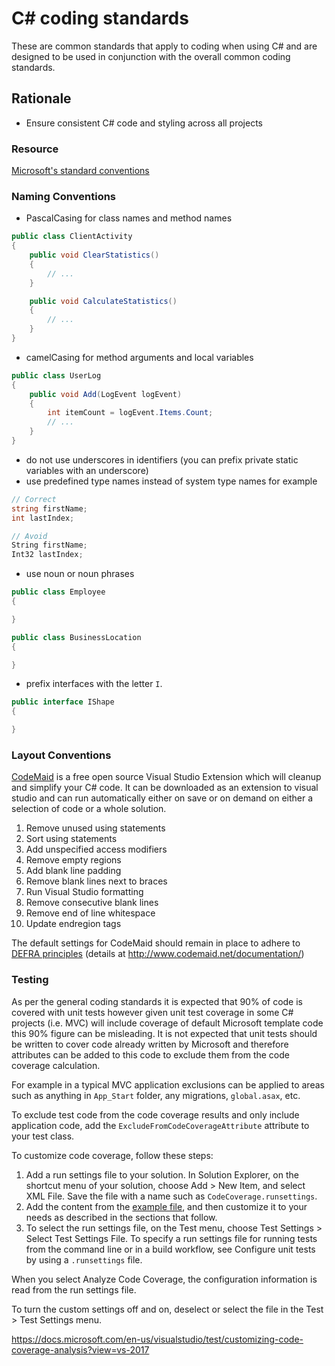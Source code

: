 # C# coding standards

These are common standards that apply to coding when using C# and are designed to be used in conjunction with the overall common coding standards.

## Rationale

 - Ensure consistent C# code and styling across all projects

### Resource

[Microsoft's standard conventions](https://docs.microsoft.com/en-us/dotnet/csharp/programming-guide/inside-a-program/coding-conventions)

### Naming Conventions

- PascalCasing for class names and method names

```csharp
public class ClientActivity
{
    public void ClearStatistics()
    {
        // ...
    }

    public void CalculateStatistics()
    {
        // ...
    }
}
```

- camelCasing for method arguments and local variables

```csharp
public class UserLog
{
    public void Add(LogEvent logEvent)
    {
        int itemCount = logEvent.Items.Count;
        // ...
    }
}
```

- do not use underscores in identifiers (you can prefix private static variables with an underscore)
- use predefined type names instead of system type names for example

```csharp
// Correct
string firstName;
int lastIndex;

// Avoid
String firstName;
Int32 lastIndex;
```

- use noun or noun phrases

```csharp
public class Employee
{

}

public class BusinessLocation
{

}
```

- prefix interfaces with the letter `I`.

```csharp
public interface IShape
{

}
```

### Layout Conventions

[CodeMaid](http://www.codemaid.net/) is a free open source Visual Studio Extension which will cleanup and simplify your C# code. It can be downloaded as an extension to visual studio and can run automatically either on save or on demand on either a selection of code or a whole solution.

1.  Remove unused using statements
2.  Sort using statements
3.  Add unspecified access modifiers
4.  Remove empty regions
5.  Add blank line padding
6.  Remove blank lines next to braces
7.  Run Visual Studio formatting
8.  Remove consecutive blank lines
9.  Remove end of line whitespace
10.  Update endregion tags

The default settings for CodeMaid should remain in place to adhere to [DEFRA principles](../principles/README.md) (details at http://www.codemaid.net/documentation/)

### Testing

As per the general coding standards it is expected that 90% of code is covered with unit tests however given unit test coverage in some C# projects (i.e. MVC) will include coverage of default Microsoft template code this 90% figure can be misleading. It is not expected that unit tests should be written to cover code already written by Microsoft and therefore attributes can be added to this code to exclude them from the code coverage calculation.

For example in a typical MVC application exclusions can be applied to areas such as anything in `App_Start` folder, any migrations, `global.asax`, etc.

To exclude test code from the code coverage results and only include application code, add the `ExcludeFromCodeCoverageAttribute` attribute to your test class.

To customize code coverage, follow these steps:

1. Add a run settings file to your solution. In Solution Explorer, on the shortcut menu of your solution, choose Add > New Item, and select XML File. Save the file with a name such as `CodeCoverage.runsettings`.
2. Add the content from the [example file](https://docs.microsoft.com/en-us/visualstudio/test/customizing-code-coverage-analysis?view=vs-2017#sample-runsettings-file), and then customize it to your needs as described in the sections that follow.
3. To select the run settings file, on the Test menu, choose Test Settings > Select Test Settings File. To specify a run settings file for running tests from the command line or in a build workflow, see Configure unit tests by using a `.runsettings` file.

When you select Analyze Code Coverage, the configuration information is read from the run settings file.

To turn the custom settings off and on, deselect or select the file in the Test > Test Settings menu.

https://docs.microsoft.com/en-us/visualstudio/test/customizing-code-coverage-analysis?view=vs-2017
